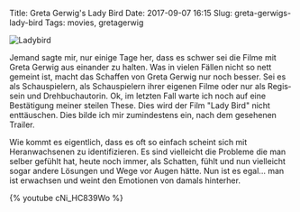 Title: Greta Gerwig's Lady Bird
Date: 2017-09-07 16:15
Slug: greta-gerwigs-lady-bird
Tags: movies, gretagerwig

![Ladybird]({filename}/images/ladybird.jpg)

Jemand sagte mir, nur einige Tage her, dass es schwer sei die Filme mit Greta Gerwig aus einander zu halten. Was in vielen Fällen nicht so nett gemeint ist, macht das Schaffen von Greta Gerwig nur noch besser. Sei es als Schauspielern, als Schauspielern ihrer eigenen Filme oder nur als Re­gis­sein und Drehbuchautorin. Ok, im letzten Fall warte ich noch auf eine Bestätigung meiner steilen These. Dies wird der Film "Lady Bird" nicht enttäuschen. Dies bilde ich mir zumindestens ein, nach dem gesehenen Trailer.

Wie kommt es eigentlich, dass es oft so einfach scheint sich mit Heranwachsenen zu identifizieren. Es sind vielleicht die Probleme die man selber gefühlt hat, heute noch immer, als Schatten, fühlt und nun vielleicht sogar andere Lösungen und Wege vor Augen hätte. Nun ist es egal... man ist erwachsen und weint den Emotionen von damals hinterher.

{% youtube cNi_HC839Wo %}
